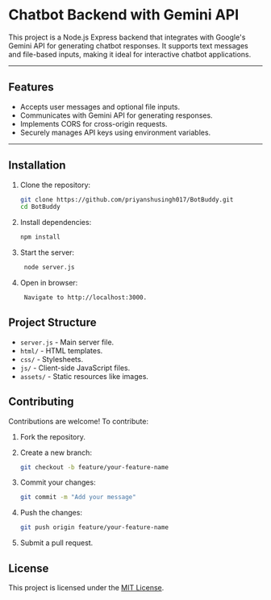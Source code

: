 # Chatbot Backend with Gemini API

This project is a Node.js Express backend that integrates with Google's Gemini API for generating chatbot responses. It supports text messages and file-based inputs, making it ideal for interactive chatbot applications.

---

## Features

- Accepts user messages and optional file inputs.
- Communicates with Gemini API for generating responses.
- Implements CORS for cross-origin requests.
- Securely manages API keys using environment variables.

---

## Installation

1. Clone the repository:
   ```bash
   git clone https://github.com/priyanshusingh017/BotBuddy.git
   cd BotBuddy
   
2. Install dependencies:
    ```bash
    npm install

3. Start the server:
   ```bash
    node server.js

4. Open in browser:
   ```bash
    Navigate to http://localhost:3000.

## Project Structure

- `server.js` - Main server file.
- `html/` - HTML templates.
- `css/` - Stylesheets.
- `js/` - Client-side JavaScript files.
- `assets/` - Static resources like images.

## Contributing

Contributions are welcome! To contribute:

1. Fork the repository.

2. Create a new branch:
   ```bash
   git checkout -b feature/your-feature-name

3. Commit your changes:
   ```bash
   git commit -m "Add your message"

4. Push the changes:
     ```bash
     git push origin feature/your-feature-name

5. Submit a pull request.

## License

This project is licensed under the [MIT License](LICENSE).

